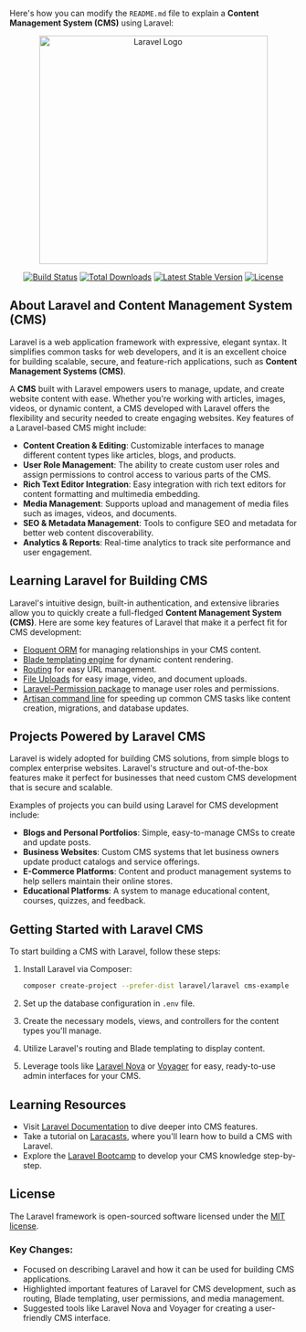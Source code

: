 Here's how you can modify the `README.md` file to explain a **Content Management System (CMS)** using Laravel:

<p align="center"><a href="https://laravel.com" target="_blank"><img src="https://raw.githubusercontent.com/laravel/art/master/logo-lockup/5%20SVG/2%20CMYK/1%20Full%20Color/laravel-logolockup-cmyk-red.svg" width="400" alt="Laravel Logo"></a></p>

<p align="center">
<a href="https://github.com/laravel/framework/actions"><img src="https://github.com/laravel/framework/workflows/tests/badge.svg" alt="Build Status"></a>
<a href="https://packagist.org/packages/laravel/framework"><img src="https://img.shields.io/packagist/dt/laravel/framework" alt="Total Downloads"></a>
<a href="https://packagist.org/packages/laravel/framework"><img src="https://img.shields.io/packagist/v/laravel/framework" alt="Latest Stable Version"></a>
<a href="https://packagist.org/packages/laravel/framework"><img src="https://img.shields.io/packagist/l/laravel/framework" alt="License"></a>
</p>

## About Laravel and Content Management System (CMS)

Laravel is a web application framework with expressive, elegant syntax. It simplifies common tasks for web developers, and it is an excellent choice for building scalable, secure, and feature-rich applications, such as **Content Management Systems (CMS)**.

A **CMS** built with Laravel empowers users to manage, update, and create website content with ease. Whether you're working with articles, images, videos, or dynamic content, a CMS developed with Laravel offers the flexibility and security needed to create engaging websites. Key features of a Laravel-based CMS might include:

- **Content Creation & Editing**: Customizable interfaces to manage different content types like articles, blogs, and products.
- **User Role Management**: The ability to create custom user roles and assign permissions to control access to various parts of the CMS.
- **Rich Text Editor Integration**: Easy integration with rich text editors for content formatting and multimedia embedding.
- **Media Management**: Supports upload and management of media files such as images, videos, and documents.
- **SEO & Metadata Management**: Tools to configure SEO and metadata for better web content discoverability.
- **Analytics & Reports**: Real-time analytics to track site performance and user engagement.

## Learning Laravel for Building CMS

Laravel's intuitive design, built-in authentication, and extensive libraries allow you to quickly create a full-fledged **Content Management System (CMS)**. Here are some key features of Laravel that make it a perfect fit for CMS development:

- [Eloquent ORM](https://laravel.com/docs/eloquent) for managing relationships in your CMS content.
- [Blade templating engine](https://laravel.com/docs/blade) for dynamic content rendering.
- [Routing](https://laravel.com/docs/routing) for easy URL management.
- [File Uploads](https://laravel.com/docs/filesystems) for easy image, video, and document uploads.
- [Laravel-Permission package](https://github.com/spatie/laravel-permission) to manage user roles and permissions.
- [Artisan command line](https://laravel.com/docs/artisan) for speeding up common CMS tasks like content creation, migrations, and database updates.

## Projects Powered by Laravel CMS

Laravel is widely adopted for building CMS solutions, from simple blogs to complex enterprise websites. Laravel's structure and out-of-the-box features make it perfect for businesses that need custom CMS development that is secure and scalable.

Examples of projects you can build using Laravel for CMS development include:

- **Blogs and Personal Portfolios**: Simple, easy-to-manage CMSs to create and update posts.
- **Business Websites**: Custom CMS systems that let business owners update product catalogs and service offerings.
- **E-Commerce Platforms**: Content and product management systems to help sellers maintain their online stores.
- **Educational Platforms**: A system to manage educational content, courses, quizzes, and feedback.

## Getting Started with Laravel CMS

To start building a CMS with Laravel, follow these steps:

1. Install Laravel via Composer:
   ```bash
   composer create-project --prefer-dist laravel/laravel cms-example
   ```

2. Set up the database configuration in `.env` file.

3. Create the necessary models, views, and controllers for the content types you'll manage.

4. Utilize Laravel's routing and Blade templating to display content.

5. Leverage tools like [Laravel Nova](https://nova.laravel.com/) or [Voyager](https://voyager.devdojo.com/) for easy, ready-to-use admin interfaces for your CMS.

## Learning Resources

- Visit [Laravel Documentation](https://laravel.com/docs) to dive deeper into CMS features.
- Take a tutorial on [Laracasts](https://laracasts.com), where you'll learn how to build a CMS with Laravel.
- Explore the [Laravel Bootcamp](https://bootcamp.laravel.com) to develop your CMS knowledge step-by-step.

## License

The Laravel framework is open-sourced software licensed under the [MIT license](https://opensource.org/licenses/MIT).

### Key Changes:
- Focused on describing Laravel and how it can be used for building CMS applications.
- Highlighted important features of Laravel for CMS development, such as routing, Blade templating, user permissions, and media management.
- Suggested tools like Laravel Nova and Voyager for creating a user-friendly CMS interface.
